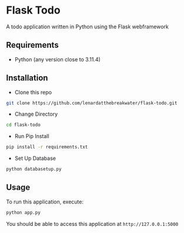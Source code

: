 # Flask Todo

A todo application written in Python using the Flask webframework 

## Requirements
* Python (any version close to 3.11.4)

## Installation

* Clone this repo 

```bash
git clone https://github.com/lenardatthebreakwater/flask-todo.git
```

* Change Directory

```bash
cd flask-todo
```

* Run Pip Install

```bash
pip install -r requirements.txt
```

* Set Up Database

```bash
python databasetup.py
```

## Usage

To run this application, execute:

```bash
python app.py
```

You should be able to access this application at `http://127.0.0.1:5000`

